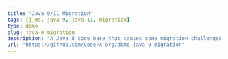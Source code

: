 ```yaml
---
title: "Java 9/11 Migration"
tags: [j_ms, java-9, java-11, migration]
type: demo
slug: java-9-migration
description: "A Java 8 code base that causes some migration challenges when updated to Java 9/11"
url: "https://github.com/CodeFX-org/demo-java-9-migration"
---
```

